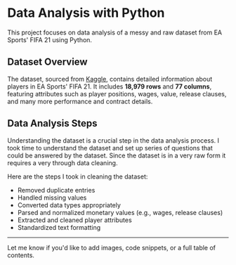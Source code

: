 # Data Analysis with Python

This project focuses on data analysis of a messy and raw dataset from EA Sports' FIFA 21 using Python.

## Dataset Overview

The dataset, sourced from [Kaggle](https://www.kaggle.com/), contains detailed information about players in EA Sports' FIFA 21. It includes **18,979 rows** and **77 columns**, featuring attributes such as player positions, wages, value, release clauses, and many more performance and contract details.

## Data Analysis Steps

Understanding the dataset is a crucial step in the data analysis process. I took time to understand the dataset and set up series of questions that could be answered by the dataset. Since the dataset is in a very raw form it requires a very through data cleaning.

Here are the steps I took in cleaning the dataset:


* Removed duplicate entries
* Handled missing values
* Converted data types appropriately
* Parsed and normalized monetary values (e.g., wages, release clauses)
* Extracted and cleaned player attributes
* Standardized text formatting

---

Let me know if you'd like to add images, code snippets, or a full table of contents.
